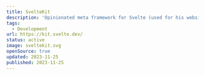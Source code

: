 ```yaml
---
title: SvelteKit
description: 'Opinionated meta framework for Svelte (used for his website).'
tags:
  - Development
url: https://kit.svelte.dev/
status: active
image: sveltekit.svg
openSource: true
updated: 2023-11-25
published: 2023-11-25
---
```

